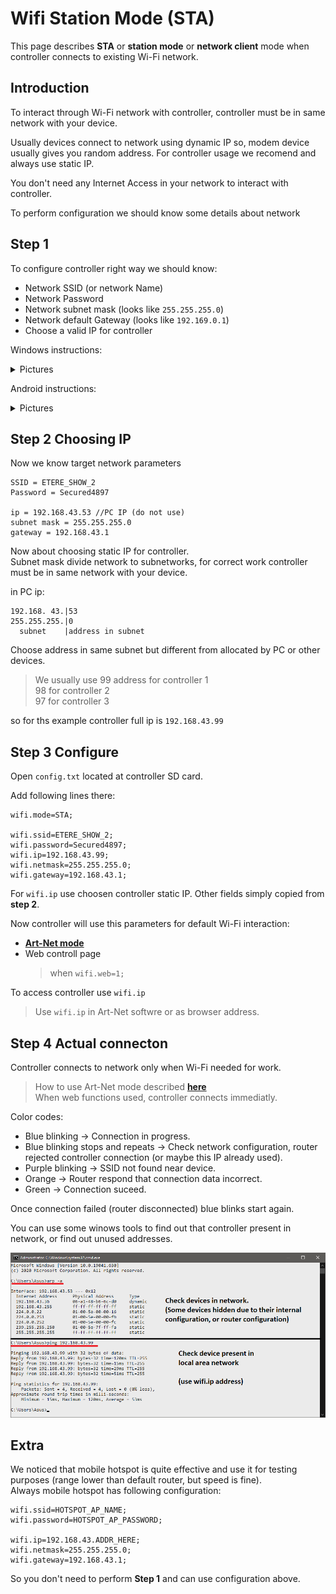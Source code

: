 # Wifi Station Mode (STA)
This page describes **STA** or **station mode** or **network client** mode when controller connects to existing Wi-Fi network.  

## Introduction
To interact through Wi-Fi network with controller, controller must be in same network with your device.  

Usually devices connect to network using dynamic IP so, modem device usually gives you random address. For controller usage we recomend and always use static IP.

You don't need any Internet Access in your network to interact with controller.

To perform configuration we should know some details about network

## Step 1 

To configure controller right way we should know:
- Network SSID (or network Name)
- Network Password
- Network subnet mask (looks like `255.255.255.0`)
- Network default Gateway (looks like `192.169.0.1`)
- Choose a valid IP for controller

Windows instructions:
<details> <summary>Pictures</summary> 

![Windows instructions](images/win_wifi_data_gather_1.png)  
![Windows instructions](images/win_wifi_data_gather_2.png) 
![Windows instructions](images/win_wifi_data_gather_3.png)   
</details>  

Android instructions:
<details> <summary>Pictures</summary> 

Newer Android versions allow you to find network parameters
![Android instructions](images/WiFi_details_android.jpg)  
![Android instructions](images/WiFi_details_android2.jpg) 
Or you can use app
![Android App instructions](images/WiFi_Analyzer_android_play_market.jpg)
![Android App instructions](images/WiFi_Anayzer_android.jpg)
</details>  

## Step 2 Choosing IP
Now we know target network parameters
```
SSID = ETERE_SHOW_2
Password = Secured4897

ip = 192.168.43.53 //PC IP (do not use)
subnet mask = 255.255.255.0
gateway = 192.168.43.1

```
Now about choosing static IP for controller.  
Subnet mask divide network to subnetworks, for correct work controller must be in same network with your device.

in PC ip:
```
192.168. 43.|53
255.255.255.|0
  subnet    |address in subnet
```
Choose address in same subnet but different from allocated by PC or other devices.

> We usually use 99 address for controller 1  
98 for controller 2  
97 for controller 3  

so for ths example controller full ip is `192.168.43.99`
## Step 3 Configure

Open `config.txt` located at controller SD card.

Add following lines there:

```
wifi.mode=STA;

wifi.ssid=ETERE_SHOW_2;
wifi.password=Secured4897;
wifi.ip=192.168.43.99;
wifi.netmask=255.255.255.0;
wifi.gateway=192.168.43.1;
```

For `wifi.ip` use choosen controller static IP. Other fields simply copied from **step 2**.

Now controller will use this parameters for default Wi-Fi interaction:  
- [**Art-Net mode**](modes/ArtNet.md)
- Web controll page  
  > when `wifi.web=1;`

To access controller use `wifi.ip`
  > Use `wifi.ip` in Art-Net softwre or as browser address.

## Step 4 Actual connecton
Controller connects to network only when Wi-Fi needed for work.  
> How to use Art-Net mode described [**here**](modes/ArtNet.md)  
> When web functions used, controller connects immediatly.

Color codes:
- Blue blinking -> Connection in progress.
- Blue blinking stops and repeats -> Check network configuration, router rejected controller connection (or maybe this IP already used).
- Purple blinking -> SSID not found near device.
- Orange -> Router respond that connection data incorrect.
- Green -> Connection suceed.


Once connection failed (router disconnected) blue blinks start again.

You can use some winows tools to find out that controller present in network, or find out unused addresses.

![Windows cmd tools](images/win_cmd_check_network.png)   

## Extra

We noticed that mobile hotspot is quite effective and use it for testing purposes (range lower than default router, but speed is fine).  
Always mobile hotspot has following configuration:
```
wifi.ssid=HOTSPOT_AP_NAME;
wifi.password=HOTSPOT_AP_PASSWORD;

wifi.ip=192.168.43.ADDR_HERE;
wifi.netmask=255.255.255.0;
wifi.gateway=192.168.43.1;
```
So you don't need to perform **Step 1** and can use configuration above.
